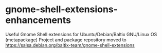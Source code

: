 # gnome-shell-extensions-enhancements
Useful Gnome Shell extensions for Ubuntu/Debian/Baltix GNU/Linux OS (metapackage)
Project and package repository moved to https://salsa.debian.org/baltix-team/gnome-shell-extensions
